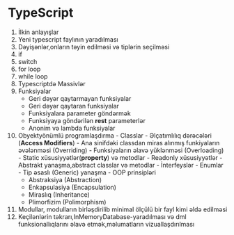 # TypeScript

 1. İlkin anlayışlar
 2. Yeni typescript faylının yaradılması
 3. Dəyişənlər,onların təyin edilməsi və tiplərin seçilməsi
 4. if
 5. switch
 6. for loop
 7. while loop
 8. Typescriptdə Massivlər
 9. Funksiyalar
    - Geri dəyər qaytarmayan funksiyalar
    - Geri dəyər qaytaran funksiyalar
    - Funksiyalara parameter göndərmək
    - Funksiyaya göndərilən **rest** parameterlər
    - Anonim və lambda funksiyalar
 10. Obyektyönümlü programlaşdırma
    - Classlar
    - Əlçatımlılıq dərəcələri (**Access Modifiers**)
    - Ana sinifdəki classdan miras alınmış funkiyaların əvələnməsi (Overriding)
    - Funksiyaların əlavə yüklənməsi (Overloading)
    - Static xüsusiyyətlər(**property**) və metodlar
    - Readonly xüsusiyyətlər
    - Abstrakt yanaşma,abstract classlar və metodlar
    - İnterfeyslər
    - Enumlar
    - Tip əsaslı (Generic) yanaşma
    - OOP prinsipləri
        - Abstraksiya (Abstraction)
        - Enkapsulasiya (Encapsulation)
        - Miraslıq (Inheritance)
        - Plimorfizim (Polimorphism)
 11. Modullar, modulların birləşdirilib minimal ölçülü bir fayl kimi əldə edilməsi
 12. Keçilənlərin təkrarı,InMemoryDatabase-yaradılması və dml funksionallıqlarını əlavə etmək,məlumatların vizuallaşdırılması